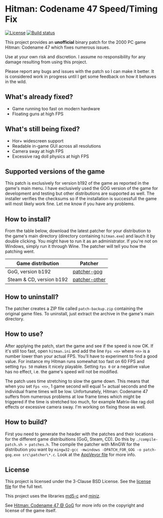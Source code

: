 # Hitman: Codename 47 Speed/Timing Fix

[![License](https://img.shields.io/badge/License-BSD_3--Clause-blue.svg)](https://opensource.org/licenses/BSD-3-Clause)
[![Build status](https://ci.appveyor.com/api/projects/status/s96nc560pf8pjdd2?svg=true)](https://ci.appveyor.com/project/MIvanchev/hitmanc47timingfix)

This project provides an **unofficial** binary patch for the 2000 PC game Hitman:
Codename 47 which fixes numerous issues.

Use at your own risk and discretion. I assume no responsibility for any damage
resulting from using this project.

Please report any bugs and issues with the patch so I can make it better. It
is considered work in progress until I get some feedback on how it behaves in
the wild.

## What's already fixed?

* Game running too fast on modern hardware
* Floating guns at high FPS

## What's still being fixed?

* Hor+ widescreen support
* Readable in-game GUI across all resolutions
* Camera sway at high FPS
* Excessive rag doll physics at high FPS

## Supported versions of the game

This patch is exclusively for version b192 of the game as reported in the game's
main menu. I have exclusively used the GOG version of the game for development
and testing but other distributions are supported as well. The installer
verifies the checksums so if the installation is successfull the game will most
likely work fine. Let me know if you have any problems.

## How to install?

From the table below, download the latest patcher for your distribution to
the game's main directory (directory containing `hitman.exe`)
and lauch it by double clicking. You might have to run it as an administrator.
If you're not on Windows, simply run it through Wine. The patcher will tell you
how the patching went.

| Game distribution | Patcher |
| ----------------- | ------- |
| GoG, version b192 | [patcher-gog](https://ci.appveyor.com/api/buildjobs/dev9dx6vsg3sj131/artifacts/patcher-gog.exe) |
| Steam & CD, version b192 | [patcher-other](https://ci.appveyor.com/api/buildjobs/dev9dx6vsg3sj131/artifacts/patcher-other.exe) |

## How to uninstall?

The patcher creates a ZIP file called `patch-backup.zip` containing the original
game files. To uninstall, just extract the archive in the game's main directory.

## How to use?

After applying the patch, start the game and see if the speed is now OK. If it's
still too fast, open `hitman.ini` and add the line `Fps <n>` where
`<n>` is a number lower than your actual FPS. You'll have to experiment to
find a good value. For instance my Hitman runs somewhat too fast on 60 FPS
and setting `Fps 50` makes it nicely playable. Setting `Fps 0` or a negative
value has no effect, i.e. the game's speed will not be modified.

The patch uses time stretching to slow the game down. This means that when you
set `Fps <n>`, 1 game second will equal 1+ actual seconds and the individual
frame times will be low. Unfortunately, Hitman: Codename 47 suffers from
numerous problems at low frame times which might be triggered if the time
is stretched too much, for example Matrix-like rag doll effects or excessive
camera sway. I'm working on fixing those as well.

## How to build?

First you need to generate the header with the patches and their locations for
the different game distribuitions (GoG, Steam, CD). Do this by
`./compile-patch.sh > patches.h`. The compile the patcher with MinGW for the
distribution you want by
`mingw32-gcc -mwindows -DPATCH_FOR_GOG -o patch-gog.exe src\patcher\*.c`.
Look at the
[AppVeyor file](https://raw.githubusercontent.com/MIvanchev/HitmanC47TimingFix/main/appveyor.yml)
for more info.

## License

This project is licensed under the 3-Clause BSD License. See the
[license file](LICENSE) for the full text.

This project uses the libraries [md5-c](https://github.com/Zunawe/md5-c) and
[miniz](https://github.com/richgel999/miniz).

See [Hitman: Codename 47 @ GoG](https://www.gog.com/en/game/hitman_codename_47)
for more info on the copyright and license of the game itself.
